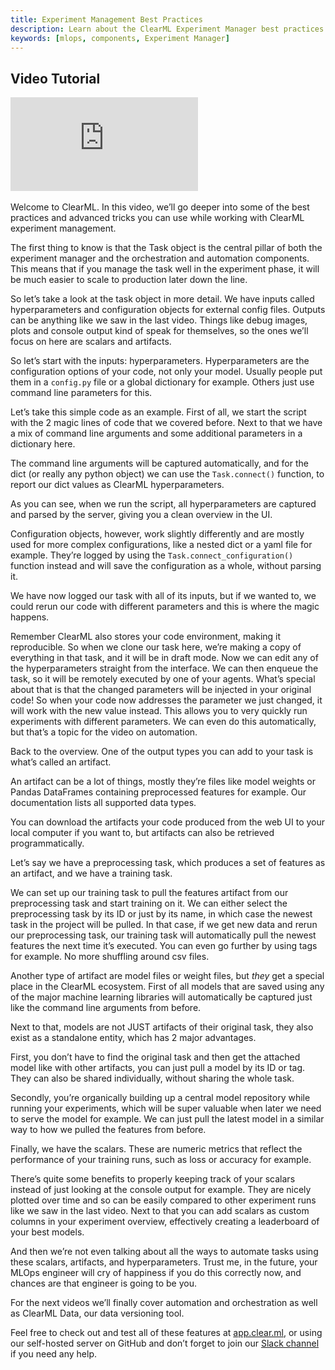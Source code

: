 ```yaml
---
title: Experiment Management Best Practices
description: Learn about the ClearML Experiment Manager best practices.
keywords: [mlops, components, Experiment Manager]
---
```



## Video Tutorial

<div class="vid" >
<iframe style={{position: 'absolute', top: '0', left: '0', bottom: '0', right: '0', width: '100%', height: '100%'}} 
        src="https://www.youtube.com/embed/kyOfwVg05EM?rel=0" 
        title="YouTube video player" 
        frameborder="0" 
        allow="accelerometer; autoplay; clipboard-write; encrypted-media; gyroscope; picture-in-picture; fullscreen" 
        allowfullscreen>
</iframe>
</div>

<br/>

<Collapsible type="info" title="Video Transcript">
Welcome to ClearML. In this video, we’ll go deeper into some of the best practices and advanced tricks you can use while working with ClearML experiment management.

The first thing to know is that the Task object is the central pillar of both the experiment manager and the orchestration and automation components. This means that if you manage the task well in the experiment phase, it will be much easier to scale to production later down the line. 

So let’s take a look at the task object in more detail. We have inputs called hyperparameters and configuration objects for external config files. Outputs can be anything like we saw in the last video. Things like debug images, plots and console output kind of speak for themselves, so the ones we’ll focus on here are scalars and artifacts.

So let’s start with the inputs: hyperparameters. Hyperparameters are the configuration options of your code, not only your model. Usually people put them in a `config.py` file or a global dictionary for example. Others just use command line parameters for this. 

Let’s take this simple code as an example. First of all, we start the script with the 2 magic lines of code that we covered before. Next to that we have a mix of command line arguments and some additional parameters in a dictionary here. 

The command line arguments will be captured automatically, and for the dict (or really any python object) we can use the `Task.connect()` function, to report our dict values as ClearML hyperparameters. 

As you can see, when we run the script, all hyperparameters are captured and parsed by the server, giving you a clean overview in the UI.

Configuration objects, however, work slightly differently and are mostly used for more complex configurations, like a nested dict or a yaml file for example. They’re logged by using the `Task.connect_configuration()` function instead and will save the configuration as a whole, without parsing it.

We have now logged our task with all of its inputs, but if we wanted to, we could rerun our code with different parameters and this is where the magic happens.

Remember ClearML also stores your code environment, making it reproducible. So when we clone our task here, we’re making a copy of everything in that task, and it will be in draft mode. Now we can edit any of the hyperparameters straight from the interface. We can then enqueue the task, so it will be remotely executed by one of your agents. What’s special about that is that the changed parameters will be injected in your original code! So when your code now addresses the parameter we just changed, it will work with the new value instead. This allows you to very quickly run experiments with different parameters. We can even do this automatically, but that’s a topic for the video on automation.

Back to the overview. One of the output types you can add to your task is what’s called an artifact.

An artifact can be a lot of things, mostly they’re files like model weights or Pandas DataFrames containing preprocessed features for example. Our documentation lists all supported data types.

You can download the artifacts your code produced from the web UI to your local computer if you want to, but artifacts can also be retrieved programmatically.

Let’s say we have a preprocessing task, which produces a set of features as an artifact, and we have a training task.

We can set up our training task to pull the features artifact from our preprocessing task and start training on it. We can either select the preprocessing task by its ID or just by its name, in which case the newest task in the project will be pulled. In that case, if we get new data and rerun our preprocessing task, our training task will automatically pull the newest features the next time it’s executed. You can even go further by using tags for example. No more shuffling around csv files.

Another type of artifact are model files or weight files, but *they* get a special place in the ClearML ecosystem. First of all models that are saved using any of the major machine learning libraries will automatically be captured just like the command line arguments from before.

Next to that, models are not JUST artifacts of their original task, they also exist as a standalone entity, which has 2 major advantages.

First, you don’t have to find the original task and then get the attached model like with other artifacts, you can just pull a model by its ID or tag. They can also be shared individually, without sharing the whole task.

Secondly, you’re organically building up a central model repository while running your experiments, which will be super valuable when later we need to serve the model for example. We can just pull the latest model in a similar way to how we pulled the features from before.

Finally, we have the scalars. These are numeric metrics that reflect the performance of your training runs, such as loss or accuracy for example.

There’s quite some benefits to properly keeping track of your scalars instead of just looking at the console output for example. They are nicely plotted over time and so can be easily compared to other experiment runs like we saw in the last video. Next to that you can add scalars as custom columns in your experiment overview, effectively creating a leaderboard of your best models.

And then we’re not even talking about all the ways to automate tasks using these scalars, artifacts, and hyperparameters. Trust me, in the future, your MLOps engineer will cry of happiness if you do this correctly now, and chances are that engineer is going to be you.

For the next videos we’ll finally cover automation and orchestration as well as ClearML Data, our data versioning tool.

Feel free to check out and test all of these features at [app.clear.ml](https://app.clear.ml), or using our self-hosted server on GitHub and don’t forget to join our [Slack channel](https://joinslack.clear.ml) if you need any help.

</Collapsible>
